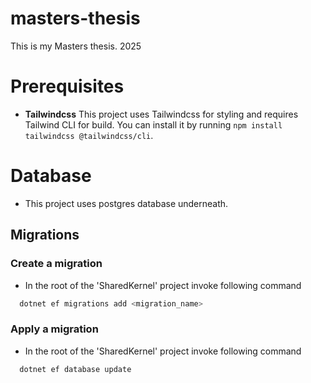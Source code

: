 # masters-thesis
This is my Masters thesis. 2025 



# Prerequisites

- **Tailwindcss** This project uses Tailwindcss for styling and requires Tailwind CLI for build. You can install it by running `npm install tailwindcss @tailwindcss/cli`.


# Database
 - This project uses postgres database underneath.

## Migrations

 ### Create a migration
 - In the root of the 'SharedKernel' project invoke following command 
```bash
  dotnet ef migrations add <migration_name>
```

### Apply a migration
- In the root of the 'SharedKernel' project invoke following command 
```bash
  dotnet ef database update
```